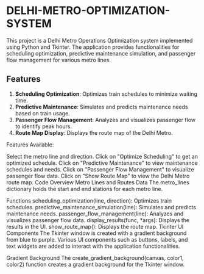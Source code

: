 # DELHI-METRO-OPTIMIZATION-SYSTEM
This project is a Delhi Metro Operations Optimization system implemented using Python and Tkinter. The application provides functionalities for scheduling optimization, predictive maintenance simulation, and passenger flow management for various metro lines.

## Features

1. **Scheduling Optimization**: Optimizes train schedules to minimize waiting time.
2. **Predictive Maintenance**: Simulates and predicts maintenance needs based on train usage.
3. **Passenger Flow Management**: Analyzes and visualizes passenger flow to identify peak hours.
4. **Route Map Display**: Displays the route map of the Delhi Metro.

Features Available:

Select the metro line and direction.
Click on "Optimize Scheduling" to get an optimized schedule.
Click on "Predictive Maintenance" to view maintenance schedules and needs.
Click on "Passenger Flow Management" to visualize passenger flow data.
Click on "Show Route Map" to view the Delhi Metro route map.
Code Overview
Metro Lines and Routes Data
The metro_lines dictionary holds the start and end stations for each metro line.

Functions
scheduling_optimization(line, direction): Optimizes train schedules.
predictive_maintenance_simulation(line): Simulates and predicts maintenance needs.
passenger_flow_management(line): Analyzes and visualizes passenger flow data.
display_results(func, *args): Displays the results in the UI.
show_route_map(): Displays the route map.
Tkinter UI Components
The Tkinter window is created with a gradient background from blue to purple. Various UI components such as buttons, labels, and text widgets are added to interact with the application functionalities.

Gradient Background
The create_gradient_background(canvas, color1, color2) function creates a gradient background for the Tkinter window.

